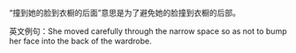 “撞到她的脸到衣橱的后面”意思是为了避免她的脸撞到衣橱的后部。

英文例句：She moved carefully through the narrow space so as not to bump her face into the back of the wardrobe.